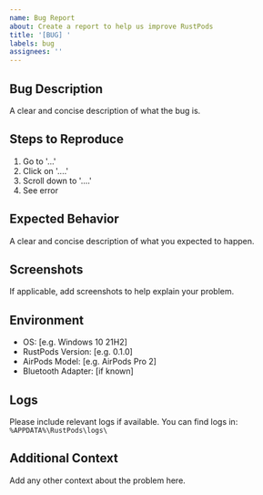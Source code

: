 ```yaml
---
name: Bug Report
about: Create a report to help us improve RustPods
title: '[BUG] '
labels: bug
assignees: ''
---
```


## Bug Description
A clear and concise description of what the bug is.

## Steps to Reproduce
1. Go to '...'
2. Click on '....'
3. Scroll down to '....'
4. See error

## Expected Behavior
A clear and concise description of what you expected to happen.

## Screenshots
If applicable, add screenshots to help explain your problem.

## Environment
 - OS: [e.g. Windows 10 21H2]
 - RustPods Version: [e.g. 0.1.0]
 - AirPods Model: [e.g. AirPods Pro 2]
 - Bluetooth Adapter: [if known]

## Logs
Please include relevant logs if available. You can find logs in:
`%APPDATA%\RustPods\logs\`

## Additional Context
Add any other context about the problem here. 